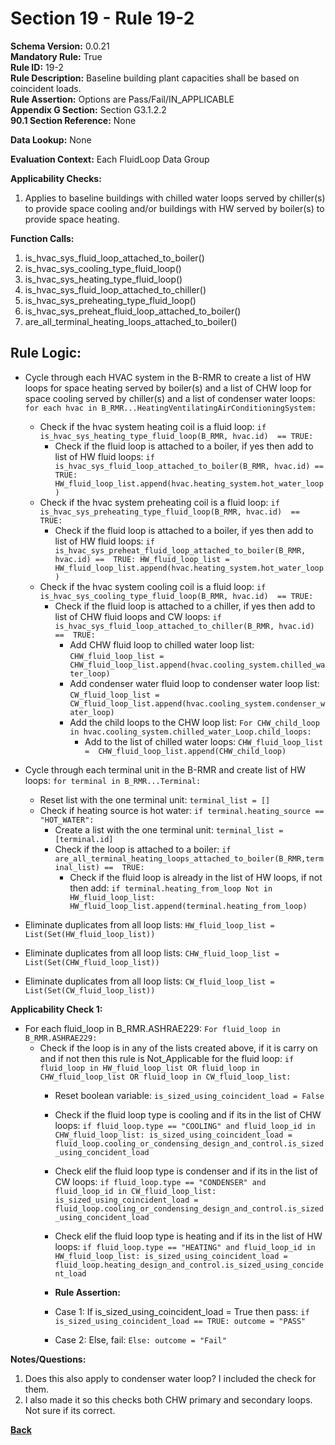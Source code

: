 # Section 19 - Rule 19-2   
**Schema Version:** 0.0.21  
**Mandatory Rule:** True  
**Rule ID:** 19-2     
**Rule Description:** Baseline building plant capacities shall be based on coincident loads.    
**Rule Assertion:** Options are Pass/Fail/IN_APPLICABLE     
**Appendix G Section:** Section G3.1.2.2    
**90.1 Section Reference:** None  

**Data Lookup:** None  

**Evaluation Context:** Each FluidLoop Data Group  

**Applicability Checks:** 

1. Applies to baseline buildings with chilled water loops served by chiller(s) to provide space cooling and/or buildings with HW served by boiler(s) to provide space heating.

**Function Calls:**  
1. is_hvac_sys_fluid_loop_attached_to_boiler()
2. is_hvac_sys_cooling_type_fluid_loop()
3. is_hvac_sys_heating_type_fluid_loop()
4. is_hvac_sys_fluid_loop_attached_to_chiller()
5. is_hvac_sys_preheating_type_fluid_loop()  
6. is_hvac_sys_preheat_fluid_loop_attached_to_boiler()  
7. are_all_terminal_heating_loops_attached_to_boiler()



## Rule Logic:   
- Cycle through each HVAC system in the B-RMR to create a list of HW loops for space heating served by boiler(s) and a list of CHW loop for space cooling served by chiller(s) and a list of condenser water loops: `for each hvac in B_RMR...HeatingVentilatingAirConditioningSystem:`  
    - Check if the hvac system heating coil is a fluid loop: `if is_hvac_sys_heating_type_fluid_loop(B_RMR, hvac.id)  == TRUE:`  
        - Check if the fluid loop is attached to a boiler, if yes then add to list of HW fluid loops: `if is_hvac_sys_fluid_loop_attached_to_boiler(B_RMR, hvac.id) ==  TRUE: HW_fluid_loop_list.append(hvac.heating_system.hot_water_loop)` 
    - Check if the hvac system preheating coil is a fluid loop: `if is_hvac_sys_preheating_type_fluid_loop(B_RMR, hvac.id)  == TRUE:`  
        - Check if the fluid loop is attached to a boiler, if yes then add to list of HW fluid loops: `if is_hvac_sys_preheat_fluid_loop_attached_to_boiler(B_RMR, hvac.id) ==  TRUE: HW_fluid_loop_list =  HW_fluid_loop_list.append(hvac.heating_system.hot_water_loop)` 
    - Check if the hvac system cooling coil is a fluid loop: `if is_hvac_sys_cooling_type_fluid_loop(B_RMR, hvac.id)  == TRUE:`  
        - Check if the fluid loop is attached to a chiller, if yes then add to list of CHW fluid loops and CW loops: `if is_hvac_sys_fluid_loop_attached_to_chiller(B_RMR, hvac.id) ==  TRUE:`   
            - Add CHW fluid loop to chilled water loop list: `CHW_fluid_loop_list =  CHW_fluid_loop_list.append(hvac.cooling_system.chilled_water_loop)`    
            - Add condenser water fluid loop to condenser water loop list: `CW_fluid_loop_list =  CW_fluid_loop_list.append(hvac.cooling_system.condenser_water_loop)`  
            - Add the child loops to the CHW loop list: `For CHW_child_loop in hvac.cooling_system.chilled_water_Loop.child_loops:`  
                - Add to the list of chilled water loops: `CHW_fluid_loop_list =  CHW_fluid_loop_list.append(CHW_child_loop)`             
- Cycle through each terminal unit in the B-RMR and create list of HW loops: `for terminal in B_RMR...Terminal:`  
    - Reset list with the one terminal unit: `terminal_list = []` 
    - Check if heating source is hot water: `if terminal.heating_source == "HOT_WATER":`  
        - Create a list with the one terminal unit: `terminal_list = [terminal.id]`  
        - Check if the loop is attached to a boiler: `if are_all_terminal_heating_loops_attached_to_boiler(B_RMR,terminal_list) ==  TRUE:`  
            - Check if the fluid loop is already in the list of HW loops, if not then add: `if terminal.heating_from_loop Not in HW_fluid_loop_list: HW_fluid_loop_list.append(terminal.heating_from_loop)`  

- Eliminate duplicates from all loop lists: `HW_fluid_loop_list = List(Set(HW_fluid_loop_list))`  
- Eliminate duplicates from all loop lists: `CHW_fluid_loop_list = List(Set(CHW_fluid_loop_list))`  
- Eliminate duplicates from all loop lists: `CW_fluid_loop_list = List(Set(CW_fluid_loop_list))`  

**Applicability Check 1:**   
- For each fluid_loop in B_RMR.ASHRAE229: `For fluid_loop in B_RMR.ASHRAE229:`  
    - Check if the loop is in any of the lists created above, if it is carry on and if not then this rule is Not_Applicable for the fluid loop: `if fluid_loop in HW_fluid_loop_list OR fluid_loop in CHW_fluid_loop_list OR fluid_loop in CW_fluid_loop_list:`  
        - Reset boolean variable: `is_sized_using_coincident_load = False`  
        - Check if the fluid loop type is cooling and if its in the list of CHW loops: `if fluid_loop.type == "COOLING" and fluid_loop_id in CHW_fluid_loop_list: is_sized_using_coincident_load = fluid_loop.cooling_or_condensing_design_and_control.is_sized_using_concident_load`  
        - Check elif the fluid loop type is condenser and if its in the list of CW loops: `if fluid_loop.type == "CONDENSER" and fluid_loop_id in CW_fluid_loop_list: is_sized_using_coincident_load = fluid_loop.cooling_or_condensing_design_and_control.is_sized_using_concident_load`           
        - Check elif the fluid loop type is heating and if its in the list of HW loops: `if fluid_loop.type == "HEATING" and fluid_loop_id in HW_fluid_loop_list: is_sized_using_coincident_load = fluid_loop.heating_design_and_control.is_sized_using_concident_load`   

        - **Rule Assertion:** 
        - Case 1: If is_sized_using_coincident_load = True then pass: `if is_sized_using_coincident_load == TRUE: outcome = "PASS"`  
        - Case 2: Else, fail: `Else: outcome = "Fail"`  

**Notes/Questions:**  
1. Does this also apply to condenser water loop? I included the check for them. 
2. I also made it so this checks both CHW primary and secondary loops. Not sure if its correct.


**[Back](_toc.md)**